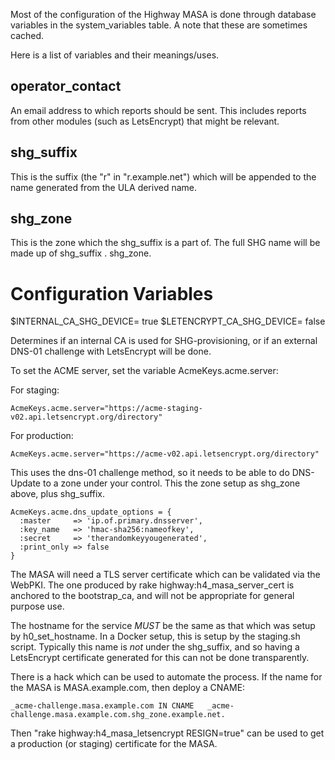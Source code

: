 Most of the configuration of the Highway MASA is done through database
variables in the system_variables table.  A note that these are sometimes
cached.

Here is a list of variables and their meanings/uses.

operator_contact
----------------

An email address to which reports should be sent.
This includes reports from other modules (such as LetsEncrypt) that might be
relevant.

shg_suffix
----------

This is the suffix (the "r" in "r.example.net") which will be appended to the
name generated from the ULA derived name.

shg_zone
--------

This is the zone which the shg_suffix is a part of.
The full SHG name will be made up of shg\_suffix . shg\_zone.

Configuration Variables
=======================

$INTERNAL_CA_SHG_DEVICE=             true
$LETENCRYPT_CA_SHG_DEVICE=           false

Determines if an internal CA is used for SHG-provisioning, or if an external
DNS-01 challenge with LetsEncrypt will be done.

To set the ACME server, set the variable AcmeKeys.acme.server:

For staging:

    AcmeKeys.acme.server="https://acme-staging-v02.api.letsencrypt.org/directory"

For production:

    AcmeKeys.acme.server="https://acme-v02.api.letsencrypt.org/directory"

This uses the dns-01 challenge method, so it needs to be able to do
DNS-Update to a zone under your control.  This the zone setup as shg\_zone above, plus
shg\_suffix.

    AcmeKeys.acme.dns_update_options = {
      :master     => 'ip.of.primary.dnsserver',
      :key_name   => 'hmac-sha256:nameofkey',
      :secret     => 'therandomkeyyougenerated',
      :print_only => false
    }

The MASA will need a TLS server certificate which can be validated via the
WebPKI.  The one produced by rake highway:h4\_masa\_server\_cert is anchored
to the bootstrap_ca, and will not be appropriate for general purpose use.

The hostname for the service *MUST* be the same as that which was setup by
h0\_set\_hostname.  In a Docker setup, this is setup by the staging.sh script.
Typically this name is *not* under the shg\_suffix, and so having a
LetsEncrypt certificate generated for this can not be done transparently.

There is a hack which can be used to automate the process.  If the name
for the MASA is MASA.example.com, then deploy a CNAME:

    _acme-challenge.masa.example.com IN CNAME   _acme-challenge.masa.example.com.shg_zone.example.net.

Then "rake highway:h4\_masa\_letsencrypt RESIGN=true" can be used to get a
production (or staging) certificate for the MASA.




